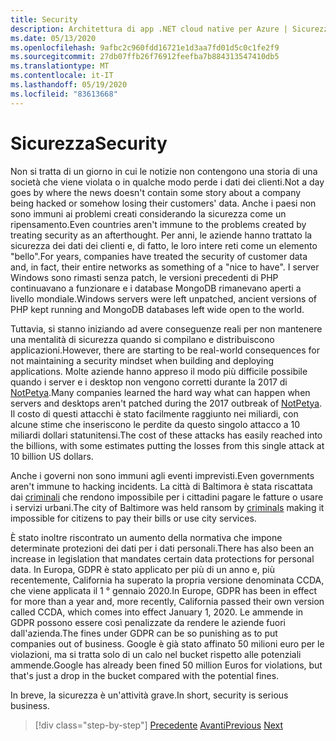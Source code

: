 ```yaml
---
title: Security
description: Architettura di app .NET cloud native per Azure | Sicurezza
ms.date: 05/13/2020
ms.openlocfilehash: 9afbc2c960fdd16721e1d3aa7fd01d5c0c1fe2f9
ms.sourcegitcommit: 27db07ffb26f76912feefba7b884313547410db5
ms.translationtype: MT
ms.contentlocale: it-IT
ms.lasthandoff: 05/19/2020
ms.locfileid: "83613668"
---
```

# <a name="security"></a><span data-ttu-id="3f6f0-103">Sicurezza</span><span class="sxs-lookup"><span data-stu-id="3f6f0-103">Security</span></span>

<span data-ttu-id="3f6f0-104">Non si tratta di un giorno in cui le notizie non contengono una storia di una società che viene violata o in qualche modo perde i dati dei clienti.</span><span class="sxs-lookup"><span data-stu-id="3f6f0-104">Not a day goes by where the news doesn't contain some story about a company being hacked or somehow losing their customers' data.</span></span> <span data-ttu-id="3f6f0-105">Anche i paesi non sono immuni ai problemi creati considerando la sicurezza come un ripensamento.</span><span class="sxs-lookup"><span data-stu-id="3f6f0-105">Even countries aren't immune to the problems created by treating security as an afterthought.</span></span> <span data-ttu-id="3f6f0-106">Per anni, le aziende hanno trattato la sicurezza dei dati dei clienti e, di fatto, le loro intere reti come un elemento "bello".</span><span class="sxs-lookup"><span data-stu-id="3f6f0-106">For years, companies have treated the security of customer data and, in fact, their entire networks as something of a "nice to have".</span></span> <span data-ttu-id="3f6f0-107">I server Windows sono rimasti senza patch, le versioni precedenti di PHP continuavano a funzionare e i database MongoDB rimanevano aperti a livello mondiale.</span><span class="sxs-lookup"><span data-stu-id="3f6f0-107">Windows servers were left unpatched, ancient versions of PHP kept running and MongoDB databases left wide open to the world.</span></span>

<span data-ttu-id="3f6f0-108">Tuttavia, si stanno iniziando ad avere conseguenze reali per non mantenere una mentalità di sicurezza quando si compilano e distribuiscono applicazioni.</span><span class="sxs-lookup"><span data-stu-id="3f6f0-108">However, there are starting to be real-world consequences for not maintaining a security mindset when building and deploying applications.</span></span> <span data-ttu-id="3f6f0-109">Molte aziende hanno appreso il modo più difficile possibile quando i server e i desktop non vengono corretti durante la 2017 di [NotPetya](https://www.wired.com/story/notpetya-cyberattack-ukraine-russia-code-crashed-the-world/).</span><span class="sxs-lookup"><span data-stu-id="3f6f0-109">Many companies learned the hard way what can happen when servers and desktops aren't patched during the 2017 outbreak of [NotPetya](https://www.wired.com/story/notpetya-cyberattack-ukraine-russia-code-crashed-the-world/).</span></span> <span data-ttu-id="3f6f0-110">Il costo di questi attacchi è stato facilmente raggiunto nei miliardi, con alcune stime che inseriscono le perdite da questo singolo attacco a 10 miliardi dollari statunitensi.</span><span class="sxs-lookup"><span data-stu-id="3f6f0-110">The cost of these attacks has easily reached into the billions, with some estimates putting the losses from this single attack at 10 billion US dollars.</span></span>

<span data-ttu-id="3f6f0-111">Anche i governi non sono immuni agli eventi imprevisti.</span><span class="sxs-lookup"><span data-stu-id="3f6f0-111">Even governments aren't immune to hacking incidents.</span></span> <span data-ttu-id="3f6f0-112">La città di Baltimora è stata riscattata dai [criminali](https://www.vox.com/recode/2019/5/21/18634505/baltimore-ransom-robbinhood-mayor-jack-young-hackers) che rendono impossibile per i cittadini pagare le fatture o usare i servizi urbani.</span><span class="sxs-lookup"><span data-stu-id="3f6f0-112">The city of Baltimore was held ransom by [criminals](https://www.vox.com/recode/2019/5/21/18634505/baltimore-ransom-robbinhood-mayor-jack-young-hackers) making it impossible for citizens to pay their bills or use city services.</span></span>

<span data-ttu-id="3f6f0-113">È stato inoltre riscontrato un aumento della normativa che impone determinate protezioni dei dati per i dati personali.</span><span class="sxs-lookup"><span data-stu-id="3f6f0-113">There has also been an increase in legislation that mandates certain data protections for personal data.</span></span> <span data-ttu-id="3f6f0-114">In Europa, GDPR è stato applicato per più di un anno e, più recentemente, California ha superato la propria versione denominata CCDA, che viene applicata il 1 ° gennaio 2020.</span><span class="sxs-lookup"><span data-stu-id="3f6f0-114">In Europe, GDPR has been in effect for more than a year and, more recently, California passed their own version called CCDA, which comes into effect January 1, 2020.</span></span> <span data-ttu-id="3f6f0-115">Le ammende in GDPR possono essere così penalizzate da rendere le aziende fuori dall'azienda.</span><span class="sxs-lookup"><span data-stu-id="3f6f0-115">The fines under GDPR can be so punishing as to put companies out of business.</span></span> <span data-ttu-id="3f6f0-116">Google è già stato affinato 50 milioni euro per le violazioni, ma si tratta solo di un calo nel bucket rispetto alle potenziali ammende.</span><span class="sxs-lookup"><span data-stu-id="3f6f0-116">Google has already been fined 50 million Euros for violations, but that's just a drop in the bucket compared with the potential fines.</span></span>

<span data-ttu-id="3f6f0-117">In breve, la sicurezza è un'attività grave.</span><span class="sxs-lookup"><span data-stu-id="3f6f0-117">In short, security is serious business.</span></span>

>[!div class="step-by-step"]
><span data-ttu-id="3f6f0-118">[Precedente](identity-server.md) 
> [Avanti](azure-security.md)</span><span class="sxs-lookup"><span data-stu-id="3f6f0-118">[Previous](identity-server.md)
[Next](azure-security.md)</span></span>

